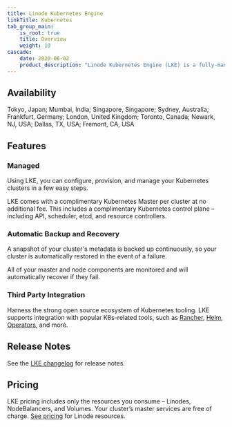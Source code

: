 ```yaml
---
title: Linode Kubernetes Engine
linkTitle: Kubernetes
tab_group_main:
    is_root: true
    title: Overview
    weight: 10
cascade:
    date: 2020-06-02
    product_description: "Linode Kubernetes Engine (LKE) is a fully-managed container orchestration engine for deploying and managing containerized applications and workloads. LKE combines Linode’s ease of use and simple pricing with the infrastructure efficiency of Kubernetes. You can now get your infrastructure and workloads up and running in minutes instead of days."
---
```


## Availability

Tokyo, Japan; Mumbai, India; Singapore, Singapore; Sydney, Australia; Frankfurt, Germany; London, United Kingdom; Toronto, Canada; Newark, NJ, USA; Dallas, TX, USA; Fremont, CA, USA

## Features

### Managed
Using LKE, you can configure, provision, and manage your Kubernetes clusters in a few easy steps.

LKE comes with a complimentary Kubernetes Master per cluster at no additional fee. This includes a complimentary Kubernetes control plane – including API, scheduler, etcd, and resource controllers.

### Automatic Backup and Recovery

A snapshot of your cluster's metadata is backed up continuously, so your cluster is automatically restored in the event of a failure.

All of your master and node components are monitored and will automatically recover if they fail.

### Third Party Integration

Harness the strong open source ecosystem of Kubernetes tooling. LKE supports integration with popular K8s-related tools, such as [Rancher](http://rancher.com), [Helm](http://helm.sh), [Operators](https://coreos.com/operators/), and more.

## Release Notes

See the [LKE changelog](https://developers.linode.com/changelog/linode-kubernetes-engine/) for release notes.

## Pricing

LKE pricing includes only the resources you consume – Linodes, NodeBalancers, and Volumes. Your cluster’s master services are free of charge. [See pricing](https://www.linode.com/pricing/) for Linode resources.
